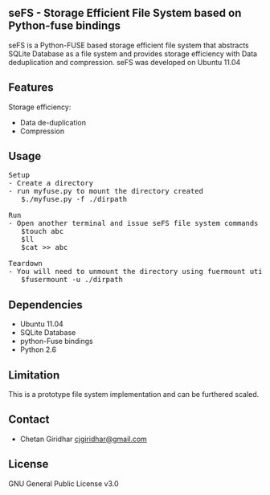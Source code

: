 seFS - Storage Efficient File System based on Python-fuse bindings
--

seFS is a Python-FUSE based storage efficient file system that abstracts SQLite Database as a file system and provides storage efficiency with 
Data deduplication and compression. seFS was developed on Ubuntu 11.04

Features
--
Storage efficiency:
- Data de-duplication
- Compression


Usage
--
<pre>
Setup
- Create a directory
- run myfuse.py to mount the directory created
   $./myfuse.py -f ./dirpath

Run
- Open another terminal and issue seFS file system commands
   $touch abc
   $ll
   $cat >> abc

Teardown
- You will need to unmount the directory using fuermount utility
   $fusermount -u ./dirpath
</pre>


Dependencies
--
- Ubuntu 11.04
- SQLite Database
- python-Fuse bindings
- Python 2.6

Limitation
--

This is a prototype file system implementation and can be furthered scaled.

Contact
--
- Chetan Giridhar cjgiridhar@gmail.com

License
--
GNU General Public License v3.0
